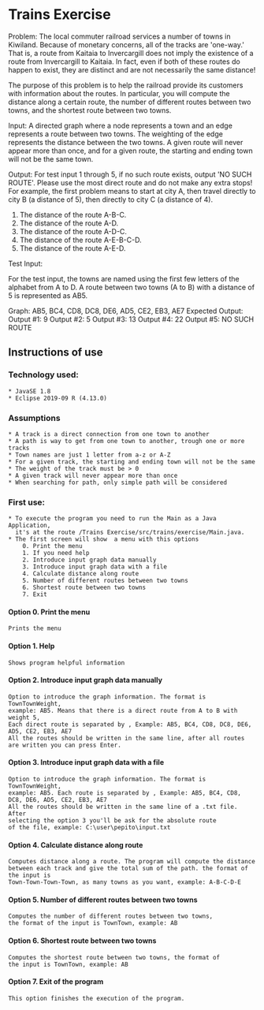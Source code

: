 # Trains Exercise

Problem: The local commuter railroad services a number of towns in Kiwiland.  Because of monetary concerns, all of the tracks are 'one-way.' That is, a route from Kaitaia to Invercargill does not imply the existence of a route from Invercargill to Kaitaia. In fact, even if both of these routes do
happen to exist, they are distinct and are not necessarily the same distance!

The purpose of this problem is to help the railroad provide its customers with information about the routes. In particular, you will compute the distance along a certain route, the number of different routes between two towns, and the shortest route between two towns.

Input: A directed graph where a node represents a town and an edge represents a route between two towns. The weighting of the edge represents the distance between the two towns. A given route will never appear more than once, and for a given route, the starting and ending
town will not be the same town.

Output: For test input 1 through 5, if no such route exists, output 'NO SUCH ROUTE'. Please use the most direct route and do not make any
extra stops! For example, the first problem means to start at city A, then travel directly to city B (a distance of 5), then directly to city C (a distance
of 4).

1. The distance of the route A-B-C.
2. The distance of the route A-D.
3. The distance of the route A-D-C.
4. The distance of the route A-E-B-C-D.
5. The distance of the route A-E-D.

Test Input:

For the test input, the towns are named using the first few letters of the alphabet from A to D. A route between two towns (A to B) with a
distance of 5 is represented as AB5.

Graph: AB5, BC4, CD8, DC8, DE6, AD5, CE2, EB3, AE7
Expected Output:
Output #1: 9
Output #2: 5
Output #3: 13
Output #4: 22
Output #5: NO SUCH ROUTE

## Instructions of use

### Technology used: 
    * JavaSE 1.8
    * Eclipse 2019-09 R (4.13.0)

### Assumptions
    * A track is a direct connection from one town to another
    * A path is way to get from one town to another, trough one or more tracks
    * Town names are just 1 letter from a-z or A-Z
    * For a given track, the starting and ending town will not be the same
    * The weight of the track must be > 0
    * A given track will never appear more than once
    * When searching for path, only simple path will be considered

### First use:
    * To execute the program you need to run the Main as a Java Application,
      it's at the route /Trains Exercise/src/trains/exercise/Main.java.
    * The first screen will show  a menu with this options
        0. Print the menu
        1. If you need help
        2. Introduce input graph data manually
        3. Introduce input graph data with a file
        4. Calculate distance along route
        5. Number of different routes between two towns
        6. Shortest route between two towns
        7. Exit

#### Option 0. Print the menu
    Prints the menu

#### Option 1. Help
    Shows program helpful information

#### Option 2. Introduce input graph data manually 
    Option to introduce the graph information. The format is TownTownWeight, 
    example: AB5. Means that there is a direct route from A to B with weight 5,
    Each direct route is separated by , Example: AB5, BC4, CD8, DC8, DE6, AD5, CE2, EB3, AE7
    All the routes should be written in the same line, after all routes are written you can press Enter.

#### Option 3. Introduce input graph data with a file
    Option to introduce the graph information. The format is TownTownWeight,
    example: AB5. Each route is separated by , Example: AB5, BC4, CD8, DC8, DE6, AD5, CE2, EB3, AE7
    All the routes should be written in the same line of a .txt file. After
    selecting the option 3 you'll be ask for the absolute route
    of the file, example: C:\user\pepito\input.txt

#### Option 4. Calculate distance along route
    Computes distance along a route. The program will compute the distance
    between each track and give the total sum of the path. the format of the input is
    Town-Town-Town-Town, as many towns as you want, example: A-B-C-D-E

#### Option 5. Number of different routes between two towns
    Computes the number of different routes between two towns,
    the format of the input is TownTown, example: AB    

#### Option 6. Shortest route between two towns
    Computes the shortest route between two towns, the format of
    the input is TownTown, example: AB    

#### Option 7. Exit of the program
    This option finishes the execution of the program.